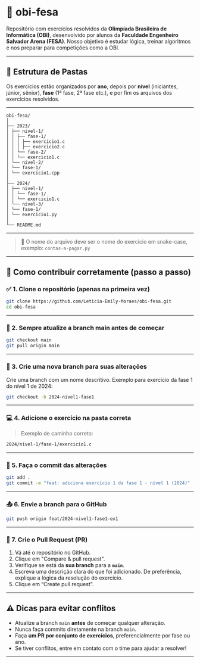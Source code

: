 # 🧠 obi-fesa

Repositório com exercícios resolvidos da **Olimpíada Brasileira de Informática (OBI)**, desenvolvido por alunos da **Faculdade Engenheiro Salvador Arena (FESA)**. Nosso objetivo é estudar lógica, treinar algoritmos e nos preparar para competições como a OBI.

---

## 📁 Estrutura de Pastas

Os exercícios estão organizados por **ano**, depois por **nível** (iniciantes, júnior, sênior), **fase** (1ª fase, 2ª fase etc.), e por fim os arquivos dos exercícios resolvidos.

---

```
obi-fesa/
│
├── 2023/
│ ├── nivel-1/
│ │ ├── fase-1/
│ │ │ ├── exercicio1.c
│ │ │ ├── exercicio2.c
│ │ └── fase-2/
│ │ └── exercicio1.c
│ └── nivel-2/
│ └── fase-1/
│ └── exercicio1.cpp
│
├── 2024/
│ ├── nivel-1/
│ │ └── fase-1/
│ │ └── exercicio1.c
│ └── nivel-3/
│ └── fase-1/
│ └── exercicio1.py
│
└── README.md
```

---

> 📌 O nome do arquivo deve ser o nome do exercicio em snake-case, exemplo: `contas-a-pagar.py`

---

## 🚀 Como contribuir corretamente (passo a passo)

### ✅ 1. Clone o repositório (apenas na primeira vez)

```bash
git clone https://github.com/Leticia-Emily-Moraes/obi-fesa.git
cd obi-fesa
```

---

### 🔄 2. Sempre atualize a branch main antes de começar

```bash
git checkout main
git pull origin main
```

---

### 🌿 3. Crie uma nova branch para suas alterações

Crie uma branch com um nome descritivo. Exemplo para exercício da fase 1 do nível 1 de 2024:

```bash
git checkout -b 2024-nivel1-fase1
```

---

### 💻 4. Adicione o exercício na pasta correta
>Exemplo de caminho correto:

```bash
2024/nivel-1/fase-1/exercicio1.c
```

---

### 💾 5. Faça o commit das alterações

```bash
git add .
git commit -m "feat: adiciona exercício 1 da fase 1 - nível 1 (2024)"
```

---

### 📤 6. Envie a branch para o GitHub
```bash
git push origin feat/2024-nivel1-fase1-ex1
```

---

### 🔁 7. Crie o Pull Request (PR)
1. Vá até o repositório no GitHub.
2. Clique em "Compare & pull request".
3. Verifique se está da **sua branch** para a **`main`**.
4. Escreva uma descrição clara do que foi adicionado. De preferência, explique a lógica da resolução do exercício.
5. Clique em “Create pull request”.
---

## ⚠️ Dicas para evitar conflitos

- Atualize a branch `main` **antes** de começar qualquer alteração.
- Nunca faça commits diretamente na branch `main`.
- Faça **um PR por conjunto de exercícios**, preferencialmente por fase ou ano.
- Se tiver conflitos, entre em contato com o time para ajudar a resolver!

---
